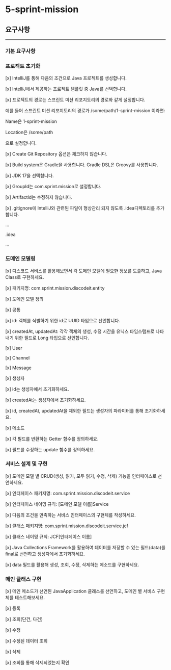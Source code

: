 # 5-sprint-mission

## 요구사항

---

### 기본 요구사항

### 프로젝트 초기화

[x] IntelliJ를 통해 다음의 조건으로 Java 프로젝트를 생성합니다.

[x]  IntelliJ에서 제공하는 프로젝트 템플릿 중 Java를 선택합니다.

[x]  프로젝트의 경로는 스프린트 미션 리포지토리의 경로와 같게 설정합니다.

예를 들어 스프린트 미션 리포지토리의 경로가 /some/path/1-sprint-mission 이라면:

Name은 1-sprint-mission

Location은 /some/path

으로 설정합니다.

[x]  Create Git Repository 옵션은 체크하지 않습니다.

[x]  Build system은 Gradle을 사용합니다. Gradle DSL은 Groovy를 사용합니다.

[x]  JDK 17을 선택합니다.

[x]  GroupId는 com.sprint.mission로 설정합니다.

[x]  ArtifactId는 수정하지 않습니다.

[x]  .gitignore에 IntelliJ와 관련된 파일이 형상관리 되지 않도록 .idea디렉토리를 추가합니다.

...

.idea

...

### 도메인 모델링

[x] 디스코드 서비스를 활용해보면서 각 도메인 모델에 필요한 정보를 도출하고, Java Class로 구현하세요.

[x] 패키지명: com.sprint.mission.discodeit.entity

[x] 도메인 모델 정의

[x] 공통

[x] id: 객체를 식별하기 위한 id로 UUID 타입으로 선언합니다.

[x] createdAt, updatedAt: 각각 객체의 생성, 수정 시간을 유닉스 타임스탬프로 나타내기 위한 필드로 Long 타입으로 선언합니다.

[x] User

[x] Channel

[x] Message

[x] 생성자

[x] id는 생성자에서 초기화하세요.

[x] createdAt는 생성자에서 초기화하세요.

[x] id, createdAt, updatedAt을 제외한 필드는 생성자의 파라미터를 통해 초기화하세요.

[x] 메소드

[x] 각 필드를 반환하는 Getter 함수를 정의하세요.

[x] 필드를 수정하는 update 함수를 정의하세요.

### 서비스 설계 및 구현

[x] 도메인 모델 별 CRUD(생성, 읽기, 모두 읽기, 수정, 삭제) 기능을 인터페이스로 선언하세요.

[x] 인터페이스 패키지명: com.sprint.mission.discodeit.service

[x] 인터페이스 네이밍 규칙: [도메인 모델 이름]Service

[x] 다음의 조건을 만족하는 서비스 인터페이스의 구현체를 작성하세요.

[x] 클래스 패키지명: com.sprint.mission.discodeit.service.jcf

[x] 클래스 네이밍 규칙: JCF[인터페이스 이름]

[x] Java Collections Framework를 활용하여 데이터를 저장할 수 있는 필드(data)를 final로 선언하고 생성자에서 초기화하세요.

[x] data 필드를 활용해 생성, 조회, 수정, 삭제하는 메소드를 구현하세요.

### 메인 클래스 구현

[x] 메인 메소드가 선언된 JavaApplication 클래스를 선언하고, 도메인 별 서비스 구현체를 테스트해보세요.

[x] 등록

[x] 조회(단건, 다건)

[x] 수정

[x] 수정된 데이터 조회

[x] 삭제

[x] 조회를 통해 삭제되었는지 확인
